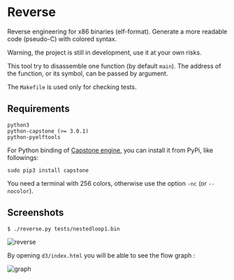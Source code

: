 Reverse
=======

Reverse engineering for x86 binaries (elf-format). Generate a more
readable code (pseudo-C) with colored syntax.

Warning, the project is still in development, use it at your own risks.

This tool try to disassemble one function (by default `main`). The address
of the function, or its symbol, can be passed by argument.

The `Makefile` is used only for checking tests.

## Requirements

    python3
    python-capstone (>= 3.0.1)
    python-pyelftools

For Python binding of [Capstone engine](http://www.capstone-engine.org), you 
can install it from PyPi, like followings: 

    sudo pip3 install capstone

You need a terminal with 256 colors, otherwise use the option `-nc`
(or `--nocolor`).


## Screenshots

    $ ./reverse.py tests/nestedloop1.bin

![reverse](http://hippersoft.fr/projects/rev.jpg)


By opening `d3/index.html` you will be able to see the flow graph :

![graph](http://hippersoft.fr/projects/graph.jpg)

